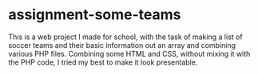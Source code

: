 # assignment-some-teams

This is a web project I made for school, with the task of making a list of soccer teams and their basic information out an array and combining various PHP files. Combining some HTML and CSS, without mixing it with the PHP code, I tried my best to make it look presentable.
